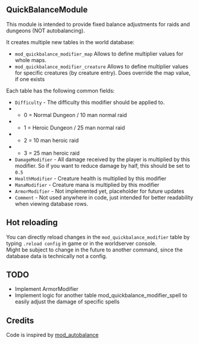 
## QuickBalanceModule 

This module is intended to provide fixed balance adjustments for raids and dungeons (NOT autobalancing).

It creates multiple new tables in the world database: 
* `mod_quickbalance_modifier_map` Allows to define multiplier values for whole maps.  
* `mod_quickbalance_modifier_creature` Allows to define multiplier values for specific creatures (by creature entry). Does override the map value, if one exists
 
Each table has the following common fields:

* `Difficulty` - The difficulty this modifier should be applied to.
* * 0 = Normal Dungeon / 10 man normal raid
* * 1 = Heroic Dungeon / 25 man normal raid
* * 2 = 10 man heroic raid
* * 3 = 25 man heroic raid
* `DamageModifier` - All damage received by the player is multiplied by this modifier. So if you want to reduce damage by half, this should be set to `0.5`
* `HealthModifier` - Creature health is multiplied by this modifier
* `ManaModifier` - Creature mana is multiplied by this modifier
* `ArmorModifier` - Not implemented yet, placeholder for future updates
* `Comment` - Not used anywhere in code, just intended for better readability when viewing database rows.

## Hot reloading

You can directly reload changes in the `mod_quickbalance_modifier` table by typing `.reload config` in game or in the worldserver console.  
Might be subject to change in the future to another command, since the database data is technically not a config.

## TODO

* Implement ArmorModifier
* Implement logic for another table mod_quickbalance_modifier_spell to easily adjust the damage of specific spells

## Credits 

Code is inspired by [mod_autobalance](https://github.com/azerothcore/mod-autobalance)
